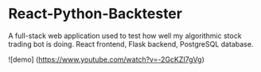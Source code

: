 # React-Python-Backtester
A full-stack web application used to test how well my algorithmic stock trading bot is doing. React frontend, Flask backend, PostgreSQL database.

![demo] (https://www.youtube.com/watch?v=-2GcKZI7gVg)

